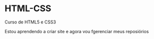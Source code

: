 # HTML-CSS
Curso de HTML5 e CSS3

Estou aprendendo a criar site e agora vou fgerenciar meus reposiórios
